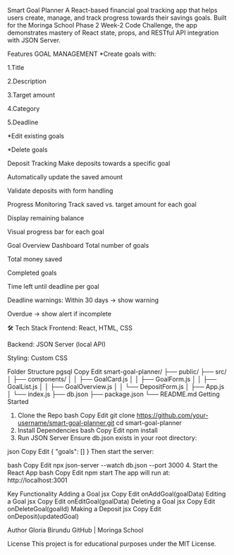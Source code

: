  Smart Goal Planner
A React-based financial goal tracking app that helps users create, manage, and track progress towards their savings goals. Built for the Moringa School Phase 2 Week-2 Code Challenge, the app demonstrates mastery of React state, props, and RESTful API integration with JSON Server.

 Features
 GOAL MANAGEMENT
 *Create goals with:

1.Title

2.Description

3.Target amount

4.Category

5.Deadline

*Edit existing goals

*Delete goals

 Deposit Tracking
Make deposits towards a specific goal

Automatically update the saved amount

Validate deposits with form handling

 Progress Monitoring
Track saved vs. target amount for each goal

Display remaining balance

Visual progress bar for each goal

 Goal Overview Dashboard
Total number of goals

Total money saved

Completed goals

Time left until deadline per goal

Deadline warnings:
 Within 30 days → show warning

 Overdue → show alert if incomplete

🛠 Tech Stack
Frontend: React, HTML, CSS

Backend: JSON Server (local API)

Styling: Custom CSS

 Folder Structure
pgsql
Copy
Edit
smart-goal-planner/
├── public/
├── src/
│   ├── components/
│   │   ├── GoalCard.js
│   │   ├── GoalForm.js
│   │   ├── GoalList.js
│   │   ├── GoalOverview.js
│   │   └── DepositForm.js
│   ├── App.js
│   └── index.js
├── db.json
├── package.json
└── README.md
 Getting Started
1. Clone the Repo
bash
Copy
Edit
git clone https://github.com/your-username/smart-goal-planner.git
cd smart-goal-planner
2. Install Dependencies
bash
Copy
Edit
npm install
3. Run JSON Server
Ensure db.json exists in your root directory:

json
Copy
Edit
{
  "goals": []
}
Then start the server:

bash
Copy
Edit
npx json-server --watch db.json --port 3000
4. Start the React App
bash
Copy
Edit
npm start
The app will run at: http://localhost:3001

 Key Functionality
Adding a Goal
jsx
Copy
Edit
onAddGoal(goalData)
Editing a Goal
jsx
Copy
Edit
onEditGoal(goalData)
Deleting a Goal
jsx
Copy
Edit
onDeleteGoal(goalId)
Making a Deposit
jsx
Copy
Edit
onDeposit(updatedGoal)

Author
Gloria Birundu
GitHub | Moringa School

License
This project is for educational purposes under the MIT License.

